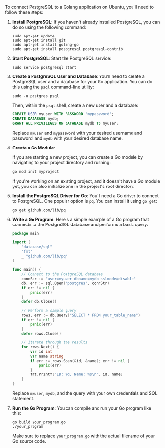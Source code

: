 To connect PostgreSQL to a Golang application on Ubuntu, you'll need to follow these steps:

1. **Install PostgreSQL**: If you haven't already installed PostgreSQL, you can do so using the following command:

   ```
   sudo apt-get update
   sudo apt-get install git
   sudo apt-get install golang-go
   sudo apt-get install postgresql postgresql-contrib
   ```

2. **Start PostgreSQL**: Start the PostgreSQL service:

   ```
   sudo service postgresql start
   ```

3. **Create a PostgreSQL User and Database**:
   You'll need to create a PostgreSQL user and a database for your Go application. You can do this using the `psql` command-line utility:

   ```
   sudo -u postgres psql
   ```

   Then, within the `psql` shell, create a new user and a database:

   ```sql
   CREATE USER myuser WITH PASSWORD 'mypassword';
   CREATE DATABASE mydb;
   GRANT ALL PRIVILEGES ON DATABASE mydb TO myuser;
   ```

   Replace `myuser` and `mypassword` with your desired username and password, and `mydb` with your desired database name.
   
4. **Create a Go Module**:

   If you are starting a new project, you can create a Go module by navigating to your project directory and running:

   ```bash
   go mod init myproject
   ```

   If you're working on an existing project, and it doesn't have a Go module yet, you can also initialize one in the project's root directory.

   
5. **Install the PostgreSQL Driver for Go**:
   You'll need a Go driver to connect to PostgreSQL. One popular option is `pq`. You can install it using `go get`:

   ```
   go get github.com/lib/pq
   ```

6. **Write a Go Program**:
   Here's a simple example of a Go program that connects to the PostgreSQL database and performs a basic query:

   ```go
   package main

   import (
       "database/sql"
       "fmt"
       _ "github.com/lib/pq"
   )

   func main() {
       // Connect to the PostgreSQL database
       connStr := "user=myuser dbname=mydb sslmode=disable"
       db, err := sql.Open("postgres", connStr)
       if err != nil {
           panic(err)
       }
       defer db.Close()

       // Perform a sample query
       rows, err := db.Query("SELECT * FROM your_table_name")
       if err != nil {
           panic(err)
       }
       defer rows.Close()

       // Iterate through the results
       for rows.Next() {
           var id int
           var name string
           if err := rows.Scan(&id, &name); err != nil {
               panic(err)
           }
           fmt.Printf("ID: %d, Name: %s\n", id, name)
       }
   }
   ```

   Replace `myuser`, `mydb`, and the query with your own credentials and SQL statement.

7. **Run the Go Program**:
   You can compile and run your Go program like this:

   ```
   go build your_program.go
   ./your_program
   ```

   Make sure to replace `your_program.go` with the actual filename of your Go source code.

